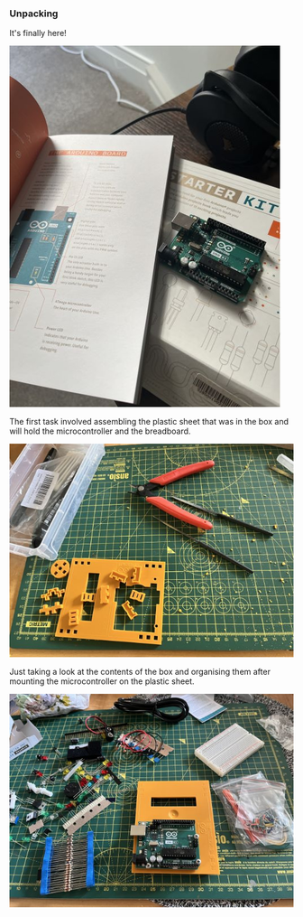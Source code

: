 ### Unpacking

It's finally here!

![](./001.jpg)

The first task involved assembling the plastic sheet that was in the box and will hold the microcontroller and the breadboard.

![](./002.jpg)

Just taking a look at the contents of the box and organising them after mounting the microcontroller on the plastic sheet.

![](./003.jpg)
